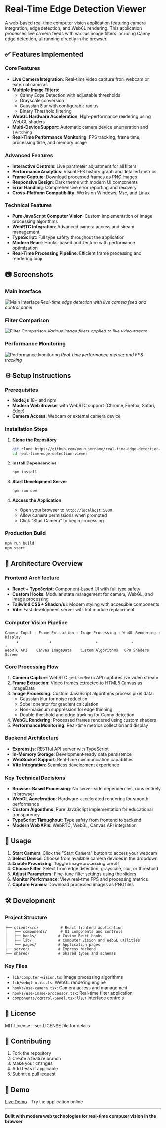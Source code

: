 # Real-Time Edge Detection Viewer

A web-based real-time computer vision application featuring camera integration, edge detection, and WebGL rendering. This application processes live camera feeds with various image filters including Canny edge detection, all running directly in the browser.

## ✅ Features Implemented

### Core Features
- **Live Camera Integration**: Real-time video capture from webcam or external cameras
- **Multiple Image Filters**:
  - Canny Edge Detection with adjustable thresholds
  - Grayscale conversion
  - Gaussian Blur with configurable radius
  - Binary Threshold filtering
- **WebGL Hardware Acceleration**: High-performance rendering using WebGL shaders
- **Multi-Device Support**: Automatic camera device enumeration and switching
- **Real-Time Performance Monitoring**: FPS tracking, frame time, processing time, and memory usage

### Advanced Features
- **Interactive Controls**: Live parameter adjustment for all filters
- **Performance Analytics**: Visual FPS history graph and detailed metrics
- **Frame Capture**: Download processed frames as PNG images
- **Responsive Design**: Dark theme with modern UI components
- **Error Handling**: Comprehensive error reporting and recovery
- **Cross-Platform Compatibility**: Works on Windows, Mac, and Linux

### Technical Features
- **Pure JavaScript Computer Vision**: Custom implementation of image processing algorithms
- **WebRTC Integration**: Advanced camera access and stream management
- **TypeScript**: Full type safety throughout the application
- **Modern React**: Hooks-based architecture with performance optimization
- **Real-Time Processing Pipeline**: Efficient frame processing and rendering loop

## 📷 Screenshots

### Main Interface
![Main Interface](docs/screenshot-main.png)
*Real-time edge detection with live camera feed and control panel*

### Filter Comparison
![Filter Comparison](docs/screenshot-filters.png)
*Various image filters applied to live video stream*

### Performance Monitoring
![Performance Monitoring](docs/screenshot-performance.png)
*Real-time performance metrics and FPS tracking*

## ⚙️ Setup Instructions

### Prerequisites
- **Node.js** 18+ and npm
- **Modern Web Browser** with WebRTC support (Chrome, Firefox, Safari, Edge)
- **Camera Access**: Webcam or external camera device

### Installation Steps

1. **Clone the Repository**
   ```bash
   git clone https://github.com/yourusername/real-time-edge-detection-viewer.git
   cd real-time-edge-detection-viewer
   ```

2. **Install Dependencies**
   ```bash
   npm install
   ```

3. **Start Development Server**
   ```bash
   npm run dev
   ```

4. **Access the Application**
   - Open your browser to `http://localhost:5000`
   - Allow camera permissions when prompted
   - Click "Start Camera" to begin processing

### Production Build
```bash
npm run build
npm start
```

## 🧠 Architecture Overview

### Frontend Architecture
- **React + TypeScript**: Component-based UI with full type safety
- **Custom Hooks**: Modular state management for camera, WebGL, and image processing
- **Tailwind CSS + Shadcn/ui**: Modern styling with accessible components
- **Vite**: Fast development server with hot module replacement

### Computer Vision Pipeline

```
Camera Input → Frame Extraction → Image Processing → WebGL Rendering → Display
     ↓              ↓                    ↓               ↓            ↓
WebRTC API    Canvas ImageData    Custom Algorithms   GPU Shaders   Screen
```

### Core Processing Flow

1. **Camera Capture**: WebRTC `getUserMedia` API captures live video stream
2. **Frame Extraction**: Video frames extracted to HTML5 Canvas as ImageData
3. **Image Processing**: Custom JavaScript algorithms process pixel data:
   - Gaussian blur for noise reduction
   - Sobel operator for gradient calculation
   - Non-maximum suppression for edge thinning
   - Double threshold and edge tracking for Canny detection
4. **WebGL Rendering**: Processed frames rendered using custom shaders
5. **Performance Monitoring**: Real-time metrics collection and display

### Backend Architecture
- **Express.js**: RESTful API server with TypeScript
- **In-Memory Storage**: Development-ready data persistence
- **WebSocket Support**: Real-time communication capabilities
- **Vite Integration**: Seamless development experience

### Key Technical Decisions

- **Browser-Based Processing**: No server-side dependencies, runs entirely in browser
- **WebGL Acceleration**: Hardware-accelerated rendering for smooth performance
- **Custom Algorithms**: Pure JavaScript implementation for educational transparency
- **TypeScript Throughout**: Type safety from frontend to backend
- **Modern Web APIs**: WebRTC, WebGL, Canvas API integration

## 🚀 Usage

1. **Start Camera**: Click the "Start Camera" button to access your webcam
2. **Select Device**: Choose from available camera devices in the dropdown
3. **Enable Processing**: Toggle image processing on/off
4. **Choose Filter**: Select from edge detection, grayscale, blur, or threshold
5. **Adjust Parameters**: Fine-tune filter settings using the sliders
6. **Monitor Performance**: View real-time FPS and processing metrics
7. **Capture Frames**: Download processed images as PNG files

## 🛠️ Development

### Project Structure
```
├── client/src/          # React frontend application
│   ├── components/      # UI components and controls
│   ├── hooks/          # Custom React hooks
│   ├── lib/            # Computer vision and WebGL utilities
│   └── pages/          # Application pages
├── server/             # Express backend
└── shared/             # Shared types and schemas
```

### Key Files
- `lib/computer-vision.ts`: Image processing algorithms
- `lib/webgl-utils.ts`: WebGL rendering engine
- `hooks/use-camera.tsx`: Camera access and management
- `hooks/use-image-processor.tsx`: Real-time filter application
- `components/control-panel.tsx`: User interface controls

## 📝 License

MIT License - see LICENSE file for details

## 🤝 Contributing

1. Fork the repository
2. Create a feature branch
3. Make your changes
4. Add tests if applicable
5. Submit a pull request

## 🔗 Demo

[Live Demo](https://your-deployment-url.com) - Try the application online

---

**Built with modern web technologies for real-time computer vision in the browser**
